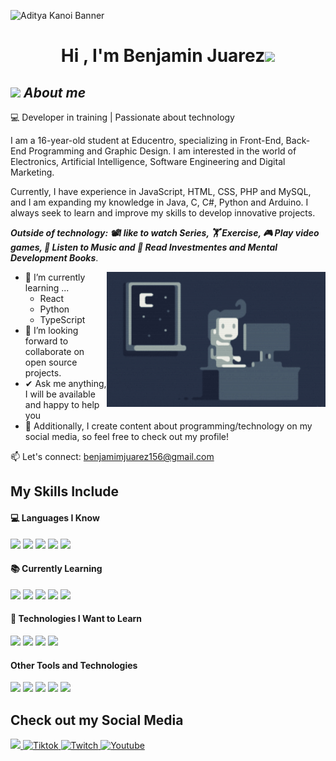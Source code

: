 ![Aditya Kanoi Banner](https://github.com/Adityakanoi2001/Adityakanoi2001/blob/8b3abf28d4d62728caf9ee9c177f48b058cbb997/assets/header.png)


<h1 align="center">Hi , I'm Benjamin Juarez<img src="https://media.giphy.com/media/hvRJCLFzcasrR4ia7z/giphy.gif" width="35"></h1>

## <img src="https://media.giphy.com/media/ObNTw8Uzwy6KQ/giphy.gif" width="30px">&nbsp;***About me***


💻 Developer in training | Passionate about technology

I am a 16-year-old student at Educentro, specializing in Front-End, Back-End Programming and Graphic Design. I am interested in the world of Electronics, Artificial Intelligence, Software Engineering and Digital Marketing.

Currently, I have experience in JavaScript, HTML, CSS, PHP and MySQL, and I am expanding my knowledge in Java, C, C#, Python and Arduino. I always seek to learn and improve my skills to develop innovative projects.

***Outside of technology: 📽️I like to watch Series, 🏋️ Exercise, 🎮 Play video games, 🎵 Listen to Music and 📖 Read Investmentes and Mental Development Books***.
                       
<img alt="Night Coding" src="https://raw.githubusercontent.com/AVS1508/AVS1508/master/assets/Night-Coding.gif" width="350" align="right"/>

- 🌱 I’m currently learning ...                                
  - React                                           
  - Python
  - TypeScript
- 👯 I’m looking forward to collaborate on open source projects.
- ✔ Ask me anything, I will be available and happy to help you<br>
- 👾 Additionally, I create content about programming/technology on my social media, so feel free to check out my profile!

📫 Let's connect: <a href="benjamimjuarez156@gmail.com"> benjamimjuarez156@gmail.com</a><br> 


## My Skills Include

<h4> 💻 Languages I Know </h4>
<span> 
  <img src="https://img.shields.io/badge/HTML5-E34F26?style=for-the-badge&logo=html5&logoColor=white"> 
  <img src="https://img.shields.io/badge/CSS3-1572B6?style=for-the-badge&logo=css3&logoColor=white"> 
  <img src="https://img.shields.io/badge/JavaScript-F7DF1E?style=for-the-badge&logo=javascript&logoColor=black"> 
  <img src="https://img.shields.io/badge/PHP-777BB4?style=for-the-badge&logo=php&logoColor=white"> 
  <img src="https://img.shields.io/badge/MySQL-4479A1?style=for-the-badge&logo=mysql&logoColor=white"> 
</span>

<h4>📚 Currently Learning </h4>
<span> 
  <img src="https://img.shields.io/badge/Java-ED8B00?style=for-the-badge&logo=java&logoColor=white"> 
  <img src="https://img.shields.io/badge/C%23-239120?style=for-the-badge&logo=csharp&logoColor=white"> 
  <img src="https://img.shields.io/badge/Python-3776AB?style=for-the-badge&logo=python&logoColor=white"> 
  <img src="https://img.shields.io/badge/Arduino-00979D?style=for-the-badge&logo=Arduino&logoColor=white"> 
  <img src="https://img.shields.io/badge/React-61DAFB?style=for-the-badge&logo=react&logoColor=black"> 
</span>

<h4>🚀 Technologies I Want to Learn </h4>
<span> 
  <img src="https://img.shields.io/badge/TypeScript-007ACC?style=for-the-badge&logo=typescript&logoColor=white"> 
  <img src="https://img.shields.io/badge/Node.js-43853D?style=for-the-badge&logo=node.js&logoColor=white"> 
  <img src="https://img.shields.io/badge/Angular-DD0031?style=for-the-badge&logo=angular&logoColor=white"> 
  <img src="https://img.shields.io/badge/AI-000000?style=for-the-badge&logo=ai&logoColor=white"> 
</span>

<h4> Other Tools and Technologies </h4>
<span>
  <img src="https://img.shields.io/badge/Git-F05032?style=for-the-badge&logo=git&logoColor=white">
  <img src="https://img.shields.io/badge/jira-%230A0FFF.svg?style=for-the-badge&logo=jira&logoColor=white">
  <img src="https://img.shields.io/badge/Notion-%23000000.svg?style=for-the-badge&logo=notion&logoColor=white">
  <img src="https://img.shields.io/badge/Fedora-294172?style=for-the-badge&logo=fedora&logoColor=white">
  <img src="https://img.shields.io/badge/MySQL-00000F?style=for-the-badge&logo=mysql&logoColor=white">




</span>

## Check out my Social Media

<a href= "https://www.instagram.com/benjajuarez_1/?hl=es">
    <img src="https://img.shields.io/badge/Instagram-%23E4405F.svg?style=for-the-badge&logo=Instagram&logoColor=white">
</a>
<a href="https://www.tiktok.com/@vapixel_" >
  <img src="https://img.shields.io/badge/TikTok-%23000000.svg?style=for-the-badge&logo=TikTok&logoColor=white" alt="Tiktok">
</a>
<a href="https://www.twitch.tv/valenwerle" >
  <img src="https://img.shields.io/badge/Twitch-9347FF?style=for-the-badge&logo=twitch&logoColor=white" alt="Twitch">
</a>
<a href="https://www.youtube.com/@ValenWerle">
  <img src="https://img.shields.io/badge/YouTube-%23FF0000.svg?style=for-the-badge&logo=YouTube&logoColor=white" alt="Youtube">
</a>

<!--
**ImBenja/ImBenja** is a ✨ _special_ ✨ repository because its `README.md` (this file) appears on your GitHub profile.

Here are some ideas to get you started:

- 🔭 I’m currently working on ...
- 🌱 I’m currently learning ...
- 👯 I’m looking to collaborate on ...
- 🤔 I’m looking for help with ...
- 💬 Ask me about ...
- 📫 How to reach me: ...
- 😄 Pronouns: ...
- ⚡ Fun fact: ...
-->

